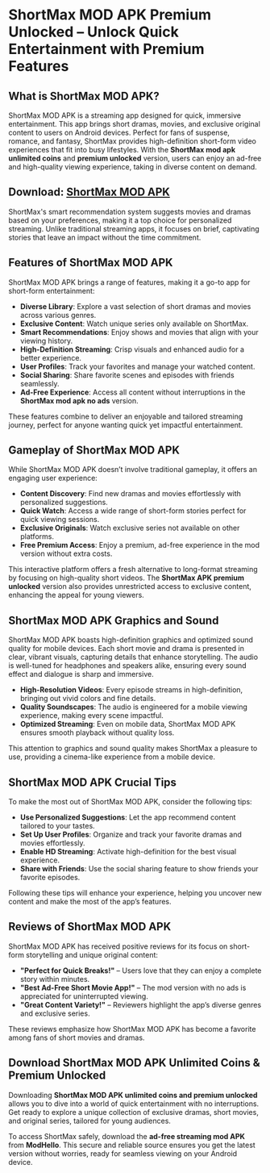 # ShortMax MOD APK Premium Unlocked – Unlock Quick Entertainment with Premium Features

## What is ShortMax MOD APK?

ShortMax MOD APK is a streaming app designed for quick, immersive entertainment. This app brings short dramas, movies, and exclusive original content to users on Android devices. Perfect for fans of suspense, romance, and fantasy, ShortMax provides high-definition short-form video experiences that fit into busy lifestyles. With the **ShortMax mod apk unlimited coins** and **premium unlocked** version, users can enjoy an ad-free and high-quality viewing experience, taking in diverse content on demand.

## Download: [ShortMax MOD APK](https://modhello.com/shortmax/)

ShortMax's smart recommendation system suggests movies and dramas based on your preferences, making it a top choice for personalized streaming. Unlike traditional streaming apps, it focuses on brief, captivating stories that leave an impact without the time commitment.

## Features of ShortMax MOD APK

ShortMax MOD APK brings a range of features, making it a go-to app for short-form entertainment:

- **Diverse Library**: Explore a vast selection of short dramas and movies across various genres.
- **Exclusive Content**: Watch unique series only available on ShortMax.
- **Smart Recommendations**: Enjoy shows and movies that align with your viewing history.
- **High-Definition Streaming**: Crisp visuals and enhanced audio for a better experience.
- **User Profiles**: Track your favorites and manage your watched content.
- **Social Sharing**: Share favorite scenes and episodes with friends seamlessly.
- **Ad-Free Experience**: Access all content without interruptions in the **ShortMax mod apk no ads** version.

These features combine to deliver an enjoyable and tailored streaming journey, perfect for anyone wanting quick yet impactful entertainment.

## Gameplay of ShortMax MOD APK

While ShortMax MOD APK doesn’t involve traditional gameplay, it offers an engaging user experience:

- **Content Discovery**: Find new dramas and movies effortlessly with personalized suggestions.
- **Quick Watch**: Access a wide range of short-form stories perfect for quick viewing sessions.
- **Exclusive Originals**: Watch exclusive series not available on other platforms.
- **Free Premium Access**: Enjoy a premium, ad-free experience in the mod version without extra costs.

This interactive platform offers a fresh alternative to long-format streaming by focusing on high-quality short videos. The **ShortMax APK premium unlocked** version also provides unrestricted access to exclusive content, enhancing the appeal for young viewers.

## ShortMax MOD APK Graphics and Sound

ShortMax MOD APK boasts high-definition graphics and optimized sound quality for mobile devices. Each short movie and drama is presented in clear, vibrant visuals, capturing details that enhance storytelling. The audio is well-tuned for headphones and speakers alike, ensuring every sound effect and dialogue is sharp and immersive. 

- **High-Resolution Videos**: Every episode streams in high-definition, bringing out vivid colors and fine details.
- **Quality Soundscapes**: The audio is engineered for a mobile viewing experience, making every scene impactful.
- **Optimized Streaming**: Even on mobile data, ShortMax MOD APK ensures smooth playback without quality loss.

This attention to graphics and sound quality makes ShortMax a pleasure to use, providing a cinema-like experience from a mobile device.

## ShortMax MOD APK Crucial Tips

To make the most out of ShortMax MOD APK, consider the following tips:

- **Use Personalized Suggestions**: Let the app recommend content tailored to your tastes.
- **Set Up User Profiles**: Organize and track your favorite dramas and movies effortlessly.
- **Enable HD Streaming**: Activate high-definition for the best visual experience.
- **Share with Friends**: Use the social sharing feature to show friends your favorite episodes.

Following these tips will enhance your experience, helping you uncover new content and make the most of the app’s features.

## Reviews of ShortMax MOD APK

ShortMax MOD APK has received positive reviews for its focus on short-form storytelling and unique original content:

- **"Perfect for Quick Breaks!"** – Users love that they can enjoy a complete story within minutes.
- **"Best Ad-Free Short Movie App!"** – The mod version with no ads is appreciated for uninterrupted viewing.
- **"Great Content Variety!"** – Reviewers highlight the app’s diverse genres and exclusive series.

These reviews emphasize how ShortMax MOD APK has become a favorite among fans of short movies and dramas.

## Download ShortMax MOD APK Unlimited Coins & Premium Unlocked

Downloading **ShortMax MOD APK unlimited coins and premium unlocked** allows you to dive into a world of quick entertainment with no interruptions. Get ready to explore a unique collection of exclusive dramas, short movies, and original series, tailored for young audiences.

To access ShortMax safely, download the **ad-free streaming mod APK** from **ModHello**. This secure and reliable source ensures you get the latest version without worries, ready for seamless viewing on your Android device.
